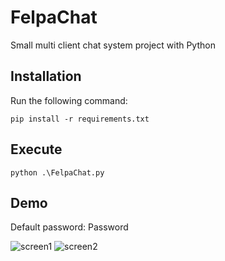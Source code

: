 # FelpaChat

Small multi client chat system project with Python

## Installation

Run the following command:

```
pip install -r requirements.txt
```

## Execute

```
python .\FelpaChat.py
```

## Demo

Default password: Password

![screen1](https://user-images.githubusercontent.com/82824055/180488871-02907a26-f902-4f9b-ba5d-927782c90f0f.png)
![screen2](https://user-images.githubusercontent.com/82824055/180488875-6c26852f-5ca0-4f4d-947b-092b7883c99d.png)
